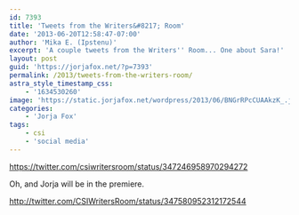 ```yaml
---
id: 7393
title: 'Tweets from the Writers&#8217; Room'
date: '2013-06-20T12:58:47-07:00'
author: 'Mika E. (Ipstenu)'
excerpt: 'A couple tweets from the Writers'' Room... One about Sara!'
layout: post
guid: 'https://jorjafox.net/?p=7393'
permalink: /2013/tweets-from-the-writers-room/
astra_style_timestamp_css:
    - '1634530260'
image: 'https://static.jorjafox.net/wordpress/2013/06/BNGrRPcCUAAkzK_.jpeg'
categories:
    - 'Jorja Fox'
tags:
    - csi
    - 'social media'
---
```


https://twitter.com/csiwritersroom/status/347246958970294272

Oh, and Jorja will be in the premiere.

http://twitter.com/CSIWritersRoom/status/347580952312172544